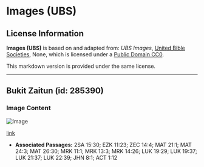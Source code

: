 # Images (UBS)

## License Information

**Images (UBS)** is based on and adapted from: _UBS Images_, [United Bible Societies](https://unitedbiblesocieties.org/), None, which is licensed under a [Public Domain CC0](https://creativecommons.org/public-domain/cc0/).

This markdown version is provided under the same license.



--------------------------------

## Bukit Zaitun (id: 285390)

### Image Content

![Image](https://cdn.aquifer.bible/aquifer-content/resources/Media/WEB-0538_mount_of_olives.jpg)

[link](https://cdn.aquifer.bible/aquifer-content/resources/Media/WEB-0538_mount_of_olives.jpg)

* **Associated Passages:** 2SA 15:30; EZK 11:23; ZEC 14:4; MAT 21:1; MAT 24:3; MAT 26:30; MRK 11:1; MRK 13:3; MRK 14:26; LUK 19:29; LUK 19:37; LUK 21:37; LUK 22:39; JHN 8:1; ACT 1:12

